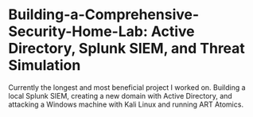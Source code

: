 # Building-a-Comprehensive-Security-Home-Lab: Active Directory, Splunk SIEM, and Threat Simulation
Currently the longest and most beneficial project I worked on. Building a local Splunk SIEM, creating a new domain with Active Directory, and attacking a Windows machine with Kali Linux and running ART Atomics.
